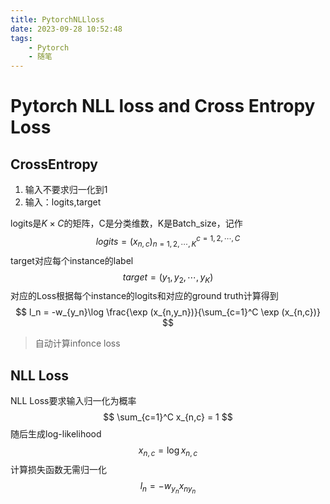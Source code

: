 ```yaml
---
title: PytorchNLLloss
date: 2023-09-28 10:52:48
tags:
    - Pytorch
    - 随笔
---
```

# Pytorch NLL loss and Cross Entropy Loss

## CrossEntropy

1. 输入不要求归一化到1
2. 输入：logits,target

logits是$K\times C$的矩阵，C是分类维数，K是Batch_size，记作
$$
logits = (x_{n,c})_{n=1,2,\cdots,K}^{c=1,2,\cdots,C}
$$
target对应每个instance的label
$$
target = (y_1,y_2,\cdots,y_K)
$$
对应的Loss根据每个instance的logits和对应的ground truth计算得到
$$
l_n  = -w_{y_n}\log \frac{\exp (x_{n,y_n})}{\sum_{c=1}^C \exp (x_{n,c})}
$$

> 自动计算infonce loss

## NLL Loss

NLL  Loss要求输入归一化为概率
$$
\sum_{c=1}^C x_{n,c} = 1
$$
随后生成log-likelihood
$$
x_{n,c} = \log x_{n,c}
$$
计算损失函数无需归一化
$$
l_n = -w_{y_n}x_{ny_n}
$$
